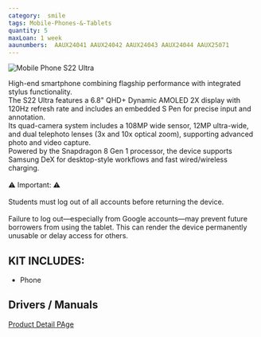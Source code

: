 ```yaml
---
category:  smile
tags: Mobile-Phones-&-Tablets
quantity: 5
maxLoan: 1 week
aaunumbers:  AAUX24041 AAUX24042 AAUX24043 AAUX24044 AAUX25071
---
```

![Mobile Phone S22 Ultra](https://fdn2.gsmarena.com/vv/pics/samsung/samsung-galaxy-s20-2.jpg)

High-end smartphone combining flagship performance with integrated stylus functionality.<br>The S22 Ultra features a 6.8" QHD+ Dynamic AMOLED 2X display with 120Hz refresh rate and includes an embedded S Pen for precise input and annotation.<br>Its quad-camera system includes a 108MP wide sensor, 12MP ultra-wide, and dual telephoto lenses (3x and 10x optical zoom), supporting advanced photo and video capture.<br>Powered by the Snapdragon 8 Gen 1 processor, the device supports Samsung DeX for desktop-style workflows and fast wired/wireless charging.<br><br>⚠️ Important: ⚠️<br><br>Students must log out of all accounts before returning the device.<br><br>Failure to log out—especially from Google accounts—may prevent future borrowers from using the tablet. This can render the device permanently unusable or delay access for others.
## KIT INCLUDES:
-  Phone

## Drivers / Manuals
[Product Detail PAge](https://www.samsung.com/us/business/support/owners/product/galaxy-s22-ultra-unlocked/)




